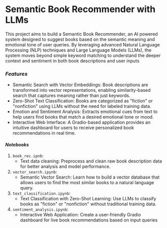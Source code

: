 # Semantic Book Recommender with LLMs

This project aims to build a Semantic Book Recommender, an AI powered system designed to suggest books based on the semantic meaning and emotional tone of user queries. By leveraging advanced Natural Language Processing (NLP) techniques and Large Language Models (LLMs), the system moves beyond simple keyword matching to understand the deeper context and sentiment in both book descriptions and user inputs

### *Features*

* Semantic Search with Vector Embeddings: Book descriptions are transformed into vector representations, enabling similarity-based search that captures meaning rather than just keywords.
* Zero-Shot Text Classification: Books are categorized as "fiction" or "nonfiction" using LLMs without the need for labeled training data.
* Emotion and Sentiment Analysis: Extracts emotional cues from text to help users find books that match a desired emotional tone or mood.
* Interactive Web Interface: A Gradio-based application provides an intuitive dashboard for users to receive personalized book recommendations in real time.

#### *Notebooks*

1. `book_rec.ipnb`:
   - Text data cleaning: Preprocess and clean raw book description data for better analysis and model performance.
2. `vector_search.ipynb`:
   - Semantic Vector Search: Learn how to build a vector database that allows users to find the most similar books to a natural language query.
3. `text_classification.ipynb`:
   - Text Classification with Zero-Shot Learning: Use LLMs to classify books as "fiction" or "nonfiction" without traditional training data.
4. `sentiment_analysis.ipynb`:
   - Interactive Web Application: Create a user-friendly Gradio dashboard for live book recommendations based on input queries

